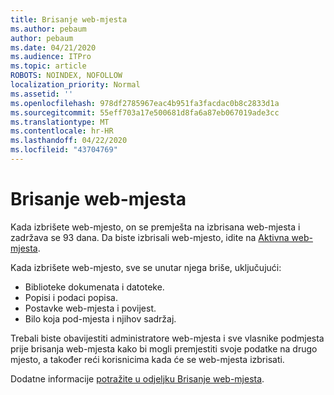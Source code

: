 ```yaml
---
title: Brisanje web-mjesta
ms.author: pebaum
author: pebaum
ms.date: 04/21/2020
ms.audience: ITPro
ms.topic: article
ROBOTS: NOINDEX, NOFOLLOW
localization_priority: Normal
ms.assetid: ''
ms.openlocfilehash: 978df2785967eac4b951fa3facdac0b8c2833d1a
ms.sourcegitcommit: 55eff703a17e500681d8fa6a87eb067019ade3cc
ms.translationtype: MT
ms.contentlocale: hr-HR
ms.lasthandoff: 04/22/2020
ms.locfileid: "43704769"
---
```

# <a name="delete-a-site"></a>Brisanje web-mjesta

Kada izbrišete web-mjesto, on se premješta na izbrisana web-mjesta i zadržava se 93 dana. Da biste izbrisali web-mjesto, idite na [Aktivna web-mjesta](https://admin.microsoft.com/sharepoint?page=sitemanagement&modern=true). 

Kada izbrišete web-mjesto, sve se unutar njega briše, uključujući:

- Biblioteke dokumenata i datoteke.
- Popisi i podaci popisa.
- Postavke web-mjesta i povijest.
- Bilo koja pod-mjesta i njihov sadržaj.

Trebali biste obavijestiti administratore web-mjesta i sve vlasnike podmjesta prije brisanja web-mjesta kako bi mogli premjestiti svoje podatke na drugo mjesto, a također reći korisnicima kada će se web-mjesta izbrisati.

Dodatne informacije [potražite u odjeljku Brisanje web-mjesta](https://docs.microsoft.com/sharepoint/delete-site-collection).
